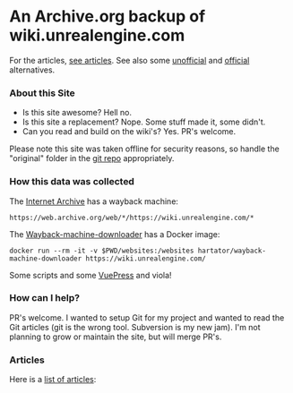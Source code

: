 # An Archive.org backup of wiki.unrealengine.com

For the articles, [see articles](#articles).  See also some [unofficial](https://forums.unrealengine.com/unreal-engine/announcements-and-releases/1739154-changes-to-the-official-unreal-engine-wiki?p=1745505#post1745505) and [official](https://forums.unrealengine.com/unreal-engine/announcements-and-releases/1745504-a-new-community-hosted-unreal-engine-wiki) alternatives.

### About this Site

- Is this site awesome?  Hell no.
- Is this site a replacement?  Nope.  Some stuff made it, some didn't.
- Can you read and build on the wiki's?  Yes.  PR's welcome.

Please note this site was taken offline for security reasons, so handle the "original" folder in the [git repo](https://github.com/MichaelJCole/wiki.unrealengine.com) appropriately.

### How this data was collected

The [Internet Archive](https://archive.org) has a wayback machine:

```
https://web.archive.org/web/*/https://wiki.unrealengine.com/*
```

The [Wayback-machine-downloader](https://github.com/hartator/wayback-machine-downloader) has a Docker image:

```
docker run --rm -it -v $PWD/websites:/websites hartator/wayback-machine-downloader https://wiki.unrealengine.com/ 
```

Some scripts and some [VuePress](https://snipcart.com/blog/choose-best-static-site-generator) and viola!

### How can I help?

PR's welcome.  I wanted to setup Git for my project and wanted to read the Git articles (git is the wrong tool.  Subversion is my new jam).  I'm not planning to grow or maintain the site, but will merge PR's.

### Articles

Here is a [list of articles](https://michaeljcole.github.io/wiki.unrealengine.com/):

